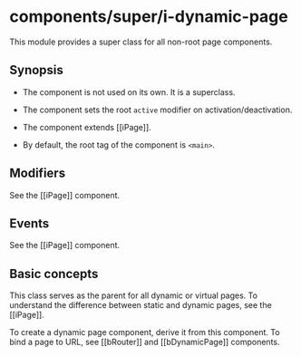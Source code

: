 # components/super/i-dynamic-page

This module provides a super class for all non-root page components.

## Synopsis

* The component is not used on its own. It is a superclass.

* The component sets the root `active` modifier on activation/deactivation.

* The component extends [[iPage]].

* By default, the root tag of the component is `<main>`.

## Modifiers

See the [[iPage]] component.

## Events

See the [[iPage]] component.

## Basic concepts

This class serves as the parent for all dynamic or virtual pages.
To understand the difference between static and dynamic pages, see the [[iPage]].

To create a dynamic page component, derive it from this component.
To bind a page to URL, see [[bRouter]] and [[bDynamicPage]] components.
